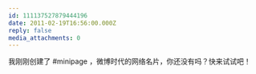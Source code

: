 ```yaml
---
id: 111137527879444196
date: 2011-02-19T16:56:00.000Z
reply: false
media_attachments: 0
---
```


我刚刚创建了 #minipage ，微博时代的网络名片，你还没有吗？快来试试吧！​​​​

